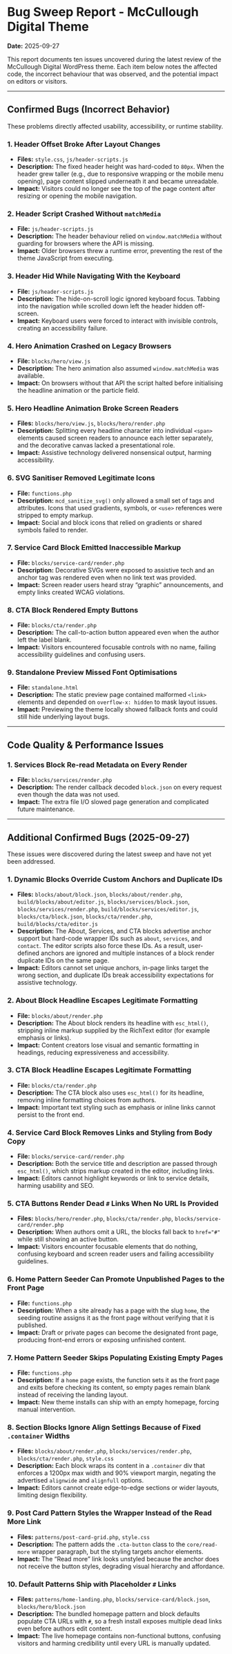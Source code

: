 # Bug Sweep Report - McCullough Digital Theme

**Date:** 2025-09-27

This report documents ten issues uncovered during the latest review of the McCullough Digital WordPress theme. Each item below notes the affected code, the incorrect behaviour that was observed, and the potential impact on editors or visitors.

---

## Confirmed Bugs (Incorrect Behavior)

These problems directly affected usability, accessibility, or runtime stability.

### 1. Header Offset Broke After Layout Changes
- **Files:** `style.css`, `js/header-scripts.js`
- **Description:** The fixed header height was hard-coded to `80px`. When the header grew taller (e.g., due to responsive wrapping or the mobile menu opening), page content slipped underneath it and became unreadable.
- **Impact:** Visitors could no longer see the top of the page content after resizing or opening the mobile navigation.

### 2. Header Script Crashed Without `matchMedia`
- **File:** `js/header-scripts.js`
- **Description:** The header behaviour relied on `window.matchMedia` without guarding for browsers where the API is missing.
- **Impact:** Older browsers threw a runtime error, preventing the rest of the theme JavaScript from executing.

### 3. Header Hid While Navigating With the Keyboard
- **File:** `js/header-scripts.js`
- **Description:** The hide-on-scroll logic ignored keyboard focus. Tabbing into the navigation while scrolled down left the header hidden off-screen.
- **Impact:** Keyboard users were forced to interact with invisible controls, creating an accessibility failure.

### 4. Hero Animation Crashed on Legacy Browsers
- **File:** `blocks/hero/view.js`
- **Description:** The hero animation also assumed `window.matchMedia` was available.
- **Impact:** On browsers without that API the script halted before initialising the headline animation or the particle field.

### 5. Hero Headline Animation Broke Screen Readers
- **Files:** `blocks/hero/view.js`, `blocks/hero/render.php`
- **Description:** Splitting every headline character into individual `<span>` elements caused screen readers to announce each letter separately, and the decorative canvas lacked a presentational role.
- **Impact:** Assistive technology delivered nonsensical output, harming accessibility.

### 6. SVG Sanitiser Removed Legitimate Icons
- **File:** `functions.php`
- **Description:** `mcd_sanitize_svg()` only allowed a small set of tags and attributes. Icons that used gradients, symbols, or `<use>` references were stripped to empty markup.
- **Impact:** Social and block icons that relied on gradients or shared symbols failed to render.

### 7. Service Card Block Emitted Inaccessible Markup
- **File:** `blocks/service-card/render.php`
- **Description:** Decorative SVGs were exposed to assistive tech and an anchor tag was rendered even when no link text was provided.
- **Impact:** Screen reader users heard stray “graphic” announcements, and empty links created WCAG violations.

### 8. CTA Block Rendered Empty Buttons
- **File:** `blocks/cta/render.php`
- **Description:** The call-to-action button appeared even when the author left the label blank.
- **Impact:** Visitors encountered focusable controls with no name, failing accessibility guidelines and confusing users.

### 9. Standalone Preview Missed Font Optimisations
- **File:** `standalone.html`
- **Description:** The static preview page contained malformed `<link>` elements and depended on `overflow-x: hidden` to mask layout issues.
- **Impact:** Previewing the theme locally showed fallback fonts and could still hide underlying layout bugs.

---

## Code Quality & Performance Issues

### 1. Services Block Re-read Metadata on Every Render
- **File:** `blocks/services/render.php`
- **Description:** The render callback decoded `block.json` on every request even though the data was not used.
- **Impact:** The extra file I/O slowed page generation and complicated future maintenance.

---

## Additional Confirmed Bugs (2025-09-27)

These issues were discovered during the latest sweep and have not yet been addressed.

### 1. Dynamic Blocks Override Custom Anchors and Duplicate IDs
- **Files:** `blocks/about/block.json`, `blocks/about/render.php`, `build/blocks/about/editor.js`, `blocks/services/block.json`, `blocks/services/render.php`, `build/blocks/services/editor.js`, `blocks/cta/block.json`, `blocks/cta/render.php`, `build/blocks/cta/editor.js`
- **Description:** The About, Services, and CTA blocks advertise anchor support but hard-code wrapper IDs such as `about`, `services`, and `contact`. The editor scripts also force these IDs. As a result, user-defined anchors are ignored and multiple instances of a block render duplicate IDs on the same page.
- **Impact:** Editors cannot set unique anchors, in-page links target the wrong section, and duplicate IDs break accessibility expectations for assistive technology.

### 2. About Block Headline Escapes Legitimate Formatting
- **File:** `blocks/about/render.php`
- **Description:** The About block renders its headline with `esc_html()`, stripping inline markup supplied by the RichText editor (for example emphasis or links).
- **Impact:** Content creators lose visual and semantic formatting in headings, reducing expressiveness and accessibility.

### 3. CTA Block Headline Escapes Legitimate Formatting
- **File:** `blocks/cta/render.php`
- **Description:** The CTA block also uses `esc_html()` for its headline, removing inline formatting choices from authors.
- **Impact:** Important text styling such as emphasis or inline links cannot persist to the front end.

### 4. Service Card Block Removes Links and Styling from Body Copy
- **File:** `blocks/service-card/render.php`
- **Description:** Both the service title and description are passed through `esc_html()`, which strips markup created in the editor, including links.
- **Impact:** Editors cannot highlight keywords or link to service details, harming usability and SEO.

### 5. CTA Buttons Render Dead `#` Links When No URL Is Provided
- **Files:** `blocks/hero/render.php`, `blocks/cta/render.php`, `blocks/service-card/render.php`
- **Description:** When authors omit a URL, the blocks fall back to `href="#"` while still showing an active button.
- **Impact:** Visitors encounter focusable elements that do nothing, confusing keyboard and screen reader users and failing accessibility guidelines.

### 6. Home Pattern Seeder Can Promote Unpublished Pages to the Front Page
- **File:** `functions.php`
- **Description:** When a site already has a page with the slug `home`, the seeding routine assigns it as the front page without verifying that it is published.
- **Impact:** Draft or private pages can become the designated front page, producing front-end errors or exposing unfinished content.

### 7. Home Pattern Seeder Skips Populating Existing Empty Pages
- **File:** `functions.php`
- **Description:** If a `home` page exists, the function sets it as the front page and exits before checking its content, so empty pages remain blank instead of receiving the landing layout.
- **Impact:** New theme installs can ship with an empty homepage, forcing manual intervention.

### 8. Section Blocks Ignore Align Settings Because of Fixed `.container` Widths
- **Files:** `blocks/about/render.php`, `blocks/services/render.php`, `blocks/cta/render.php`, `style.css`
- **Description:** Each block wraps its content in a `.container` div that enforces a 1200px max width and 90% viewport margin, negating the advertised `alignwide` and `alignfull` options.
- **Impact:** Editors cannot create edge-to-edge sections or wider layouts, limiting design flexibility.

### 9. Post Card Pattern Styles the Wrapper Instead of the Read More Link
- **Files:** `patterns/post-card-grid.php`, `style.css`
- **Description:** The pattern adds the `.cta-button` class to the `core/read-more` wrapper paragraph, but the styling targets anchor elements.
- **Impact:** The “Read more” link looks unstyled because the anchor does not receive the button styles, degrading visual hierarchy and affordance.

### 10. Default Patterns Ship with Placeholder `#` Links
- **Files:** `patterns/home-landing.php`, `blocks/service-card/block.json`, `blocks/hero/block.json`
- **Description:** The bundled homepage pattern and block defaults populate CTA URLs with `#`, so a fresh install exposes multiple dead links even before authors edit content.
- **Impact:** The live homepage contains non-functional buttons, confusing visitors and harming credibility until every URL is manually updated.
